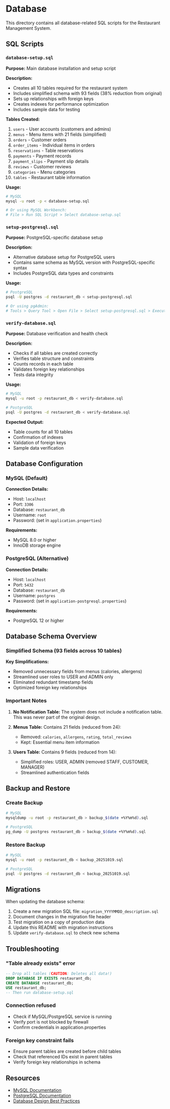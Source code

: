 # Database

This directory contains all database-related SQL scripts for the Restaurant Management System.

## SQL Scripts

### `database-setup.sql`
**Purpose:** Main database installation and setup script

**Description:**
- Creates all 10 tables required for the restaurant system
- Includes simplified schema with 93 fields (38% reduction from original)
- Sets up relationships with foreign keys
- Creates indexes for performance optimization
- Includes sample data for testing

**Tables Created:**
1. `users` - User accounts (customers and admins)
2. `menus` - Menu items with 21 fields (simplified)
3. `orders` - Customer orders
4. `order_items` - Individual items in orders
5. `reservations` - Table reservations
6. `payments` - Payment records
7. `payment_slips` - Payment slip details
8. `reviews` - Customer reviews
9. `categories` - Menu categories
10. `tables` - Restaurant table information

**Usage:**
```bash
# MySQL
mysql -u root -p < database-setup.sql

# Or using MySQL Workbench:
# File > Run SQL Script > Select database-setup.sql
```

### `setup-postgresql.sql`
**Purpose:** PostgreSQL-specific database setup

**Description:**
- Alternative database setup for PostgreSQL users
- Contains same schema as MySQL version with PostgreSQL-specific syntax
- Includes PostgreSQL data types and constraints

**Usage:**
```bash
# PostgreSQL
psql -U postgres -d restaurant_db < setup-postgresql.sql

# Or using pgAdmin:
# Tools > Query Tool > Open File > Select setup-postgresql.sql > Execute
```

### `verify-database.sql`
**Purpose:** Database verification and health check

**Description:**
- Checks if all tables are created correctly
- Verifies table structure and constraints
- Counts records in each table
- Validates foreign key relationships
- Tests data integrity

**Usage:**
```bash
# MySQL
mysql -u root -p restaurant_db < verify-database.sql

# PostgreSQL
psql -U postgres -d restaurant_db < verify-database.sql
```

**Expected Output:**
- Table counts for all 10 tables
- Confirmation of indexes
- Validation of foreign keys
- Sample data verification

## Database Configuration

### MySQL (Default)
**Connection Details:**
- Host: `localhost`
- Port: `3306`
- Database: `restaurant_db`
- Username: `root`
- Password: (set in `application.properties`)

**Requirements:**
- MySQL 8.0 or higher
- InnoDB storage engine

### PostgreSQL (Alternative)
**Connection Details:**
- Host: `localhost`
- Port: `5432`
- Database: `restaurant_db`
- Username: `postgres`
- Password: (set in `application-postgresql.properties`)

**Requirements:**
- PostgreSQL 12 or higher

## Database Schema Overview

### Simplified Schema (93 fields across 10 tables)

**Key Simplifications:**
- Removed unnecessary fields from menus (calories, allergens)
- Streamlined user roles to USER and ADMIN only
- Eliminated redundant timestamp fields
- Optimized foreign key relationships

### Important Notes

1. **No Notification Table:** The system does not include a notification table. This was never part of the original design.

2. **Menus Table:** Contains 21 fields (reduced from 24):
   - Removed: `calories`, `allergens`, `rating`, `total_reviews`
   - Kept: Essential menu item information

3. **Users Table:** Contains 9 fields (reduced from 14):
   - Simplified roles: USER, ADMIN (removed STAFF, CUSTOMER, MANAGER)
   - Streamlined authentication fields

## Backup and Restore

### Create Backup
```bash
# MySQL
mysqldump -u root -p restaurant_db > backup_$(date +%Y%m%d).sql

# PostgreSQL
pg_dump -U postgres restaurant_db > backup_$(date +%Y%m%d).sql
```

### Restore Backup
```bash
# MySQL
mysql -u root -p restaurant_db < backup_20251019.sql

# PostgreSQL
psql -U postgres -d restaurant_db < backup_20251019.sql
```

## Migrations

When updating the database schema:
1. Create a new migration SQL file: `migration_YYYYMMDD_description.sql`
2. Document changes in the migration file header
3. Test migration on a copy of production data
4. Update this README with migration instructions
5. Update `verify-database.sql` to check new schema

## Troubleshooting

### "Table already exists" error
```sql
-- Drop all tables (CAUTION: Deletes all data!)
DROP DATABASE IF EXISTS restaurant_db;
CREATE DATABASE restaurant_db;
USE restaurant_db;
-- Then run database-setup.sql
```

### Connection refused
- Check if MySQL/PostgreSQL service is running
- Verify port is not blocked by firewall
- Confirm credentials in application.properties

### Foreign key constraint fails
- Ensure parent tables are created before child tables
- Check that referenced IDs exist in parent tables
- Verify foreign key relationships in schema

## Resources

- [MySQL Documentation](https://dev.mysql.com/doc/)
- [PostgreSQL Documentation](https://www.postgresql.org/docs/)
- [Database Design Best Practices](https://www.vertabelo.com/blog/database-design-best-practices/)
